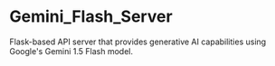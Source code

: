 # Gemini_Flash_Server
 Flask-based API server that provides generative AI capabilities using Google's Gemini 1.5 Flash model.
